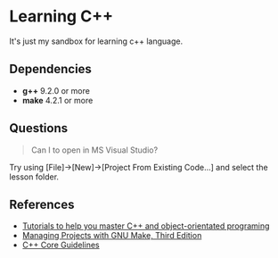 # Learning C++

It's just my sandbox for learning c++ language.

## Dependencies

- **g++** 9.2.0 or more
- **make** 4.2.1 or more

## Questions

> Can I to open in MS Visual Studio?

Try using [File]->[New]->[Project From Existing Code...] and select the lesson folder.

## References

- [Tutorials to help you master C++ and object-orientated programing](learncpp.com)
- [Managing Projects with GNU Make, Third Edition](https://www.oreilly.com/openbook/make3/book/index.csp)
- [C++ Core Guidelines](https://github.com/isocpp/CppCoreGuidelines/blob/master/CppCoreGuidelines.md#es20-always-initialize-an-object)
